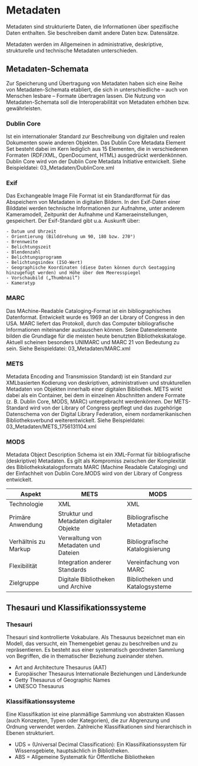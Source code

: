 # Metadaten

Metadaten sind strukturierte Daten, die Informationen über spezifische Daten enthalten. Sie beschreiben damit andere Daten bzw. Datensätze.

Metadaten werden im Allgemeinen in administrative, deskriptive, strukturelle und technische Metadaten unterschieden.


## Metadaten-Schemata
Zur Speicherung und Übertragung von Metadaten haben sich eine Reihe von Metadaten-Schemata etabliert, die sich in unterschiedliche  – auch von Menschen lesbare – Formate übertragen lassen. Die Nutzung von Metadaten-Schemata soll die Interoperabilität von Metadaten erhöhen bzw. gewährleisten.

### Dublin Core
Ist ein internationaler Standard zur Beschreibung von digitalen und realen Dokumenten sowie anderen Objekten. Das Dublin Core Metadata Element Set besteht dabei im Kern lediglich aus 15 Elementen, die in verschiedenen Formaten (RDF/XML, OpenDocument, HTML) ausgedrückt werdenkönnen. Dublin Core wird von der Dublin Core Metadata Initiative entwickelt.
Siehe Beispieldatei: 03_Metadaten/DublinCore.xml

### Exif
Das Exchangeable Image File Format ist ein Standardformat für das Abspeichern von Metadaten in digitalen Bildern. In den Exif-Daten einer Bilddatei werden technische Informationen zur Aufnahme, unter anderem Kameramodell, Zeitpunkt der Aufnahme und Kameraeinstellungen, gespeichert. 
Der Exif-Standard gibt u.a. Auskunft über:

    - Datum und Uhrzeit
    - Orientierung (Bilddrehung um 90, 180 bzw. 270°)
    - Brennweite
    - Belichtungszeit
    - Blendenzahl
    - Belichtungsprogramm
    - Belichtungsindex (ISO-Wert)
    - Geographische Koordinaten (diese Daten können durch Geotagging hinzugefügt werden) und Höhe über dem Meeresspiegel
    - Vorschaubild („Thumbnail“)
    - Kameratyp

### MARC
Das MAchine-Readable Cataloging-Format ist ein bibliographisches Datenformat. Entwickelt wurde es 1969 an der Library of Congress in den USA. 
MARC liefert das Protokoll, durch das Computer bibliografische Informationen miteinander austauschen können. Seine Datenelemente bilden die Grundlage für die meisten heute benutzten Bibliothekskataloge. Aktuell scheinen besonders UNIMARC und MARC 21 von Bedeutung zu sein.
Siehe Beispieldatei: 03_Metadaten/MARC.xml

### METS
Metadata Encoding and Transmission Standard) ist ein Standard zur XMLbasierten Kodierung von deskriptiven, administrativen und strukturellen Metadaten von Objekten innerhalb einer digitalen Bibliothek. METS wirkt dabei als ein Container, bei dem in einzelnen Abschnitten andere Formate (z. B. Dublin Core, MODS, MARC) untergebracht werdenkönnen. Der METS-Standard wird von der Library of Congress gepflegt und das zugehörige Datenschema von der Digital Library Federation, einem nordamerikanischen Bibliotheksverbund weiterentwickelt.
Siehe Beispieldatei: 03_Metadaten/METS_1756131104.xml

### MODS
Metadata Object Description Schema ist ein XML-Format für bibliografische (deskriptive) Metadaten. Es gilt als Kompromiss zwischen der Komplexität des Bibliothekskatalogsformats MARC (Machine Readable Cataloging) und der Einfachheit von Dublin Core.MODS wird von der Library of Congress entwickelt.


| Aspekt               | METS                                     | MODS                            |
| -------------------- | ---------------------------------------- | ------------------------------- |
| Technologie          | XML                                      | XML                             |
| Primäre Anwendung    | Struktur und Metadaten digitaler Objekte | Bibliografische Metadaten       |
| Verhältnis zu Markup | Verwaltung von Metadaten und Dateien     | Bibliografische Katalogisierung |
| Flexibilität         | Integration anderer Standards            | Vereinfachung von MARC          |
| Zielgruppe           | Digitale Bibliotheken und Archive        | Bibliotheken und Katalogsysteme |

## Thesauri und Klassifikationssysteme

### Thesauri
Thesauri sind kontrollierte Vokabulare. Als Thesaurus bezeichnet man ein Modell, das versucht, ein Themengebiet genau zu beschreiben und zu repräsentieren. Es besteht aus einer systematisch geordneten Sammlung von Begriffen, die in thematischer Beziehung zueinander stehen.

- Art and Architecture Thesaurus (AAT)
- Europäischer Thesaurus Internationale Beziehungen und Länderkunde
- Getty Thesaurus of Geographic Names
- UNESCO Thesaurus

### Klassifikationssysteme
Eine Klassifikation ist eine planmäßige Sammlung von abstrakten Klassen (auch Konzepten, Typen oder Kategorien), die zur Abgrenzung und Ordnung verwendet werden. Zahlreiche Klassifikationen sind hierarchisch in Ebenen strukturiert.  

- UDS = (Universal Decimal Classification): Ein Klassifikationssystem für Wissensgebiete, hauptsächlich in Bibliotheken.
- ABS = Allgemeine Systematik für Öffentliche Bibliotheken




